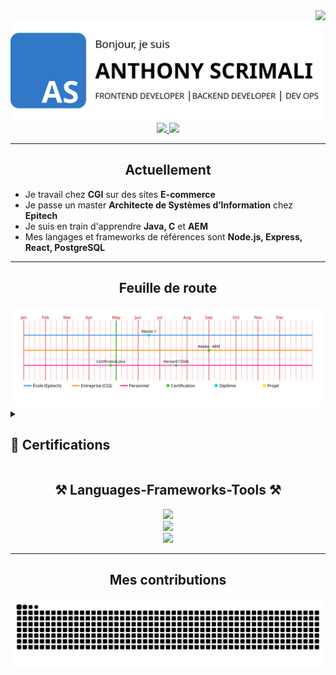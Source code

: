 <img align="right" src="https://visitor-badge.laobi.icu/badge?page_id=ScrimaliAnthony.ScrimaliAnthony" />
<img src="./images/Banner.png">
<div align="center"> 
  <a href="mailto:anthony.scrimali@gmail.com">
    <img src="https://img.shields.io/badge/Gmail-333333?style=for-the-badge&logo=gmail&logoColor=red" />
  </a>
  <a href="https://www.linkedin.com/in/anthony-scrimali-02187b146/" target="_blank">
    <img src="https://img.shields.io/badge/LinkedIn-0077B5?style=for-the-badge&logo=linkedin&logoColor=white" target="_blank" />
  </a>
  <!-- <a href="https://anthony-scrimali-cv-scss.netlify.app/" target="_blank">
     <img src="https://img.shields.io/badge/Portfolio-FF5722?style=for-the-badge&logo=todoist&logoColor=white" target="_blank" />
  </a> -->
</div>
<hr/>

<h2 align="center">Actuellement</h2>

- Je travail chez **CGI** sur des sites **E-commerce**
- Je passe un master **Architecte de Systèmes d’Information** chez **Epitech**
- Je suis en train d'apprendre **Java, C** et **AEM**
- Mes langages et frameworks de références sont **Node.js, Express, React, PostgreSQL**

<hr/>

<div align="center">
  <h2>Feuille de route</h2>
  <img src="./timeline.svg" alt="Timeline Animée" />
</div>

<details>
  <summary><h2>📜 Certifications</h2></summary>
    <p align="center">
      <a href="https://scrimalianthony.github.io/Certifications/Java/Hyperskill%20Certificate%208-4d95a2ac.pdf" target="_blank">
        <img src="https://skillicons.dev/icons?i=java"></img>
      </a>
    </p>
    <p align="center">
      <a href="https://github.com/ScrimaliAnthony/Battleship-Java" target="_blank">
        <img
          src="https://github-readme-stats.vercel.app/api/pin/?username=ScrimaliAnthony&repo=Battleship-Java"
          alt="Battleship-Java"
          width="49%"
        />
      </a>
      <a href="https://github.com/ScrimaliAnthony/BullsAndCows-Java" target="_blank">
        <img
          src="https://github-readme-stats.vercel.app/api/pin/?username=ScrimaliAnthony&repo=BullsAndCows-Java"
          alt="BullsAndCows-Java"
          width="49%"
        />
      </a>
      <a href="https://github.com/ScrimaliAnthony/CoffeeMachineSimulator-Java" target="_blank">
        <img
          src="https://github-readme-stats.vercel.app/api/pin/?username=ScrimaliAnthony&repo=CoffeeMachineSimulator-Java"
          alt="CoffeeMachineSimulator-Java"
          width="49%"
        />
      </a>
      <a href="https://github.com/ScrimaliAnthony/LastPencils-Java" target="_blank">
        <img
          src="https://github-readme-stats.vercel.app/api/pin/?username=ScrimaliAnthony&repo=LastPencils-Java"
          alt="LastPencils-Java"
          width="49%"
        />
      </a>
      <a href="https://github.com/ScrimaliAnthony/CinemaRoomManager-Java" target="_blank">
        <img
          src="https://github-readme-stats.vercel.app/api/pin/?username=ScrimaliAnthony&repo=CinemaRoomManager-Java"
          alt="CinemaRoomManager-Java"
          width="49%"
        />
      </a>
      <a href="https://github.com/ScrimaliAnthony/TicTacToe-Java" target="_blank">
        <img
          src="https://github-readme-stats.vercel.app/api/pin/?username=ScrimaliAnthony&repo=TicTacToe-Java"
          alt="TicTacToe-Java"
          width="49%"
        />
      </a>
    </p>
</details>
 
<h2 align="center">⚒️ Languages-Frameworks-Tools ⚒️</h2>
<div align="center">
    <img src="https://skillicons.dev/icons?i=html,css,scss,javascript,react,astro,vite" /><br>
    <img src="https://skillicons.dev/icons?i=java,nodejs,express,python,postman,mysql,postgresql" /><br>
    <img src="https://skillicons.dev/icons?i=git,github,gcp,docker,kubernetes,netlify,vercel" /><br>
</div>
<hr/>

<div align="center">
  <h2>Mes contributions</h2>

  <img alt="snake eating my contributions" src="https://raw.githubusercontent.com/ScrimaliAnthony/ScrimaliAnthony/output/github-contribution-grid-snake.svg" />
</div>